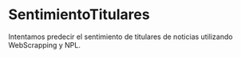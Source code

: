 # SentimientoTitulares
Intentamos predecir el sentimiento de titulares de noticias utilizando WebScrapping y NPL.
